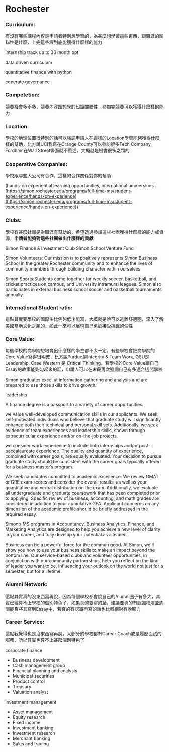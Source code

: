 # Rochester

### Curriculum:

有沒有哪些課程內容是申請者特別想學習的，為甚麼想學習這些東西，跟職涯的關聯性是什麼，上完這些課到底能獲得什麼樣的能力

internship track  up to 36 month opt

data driven curriculum 

quantitative finance with python

coperate governance

### Competetion:

競賽機會多不多，競賽內容跟想學的知識關聯性，參加完競賽可以獲得什麼樣的能力

### Location:

學校的地理位置很特別的話可以強調申請人在這樣的Location學習能夠獲得什麼樣的幫助，比方說UCI我寫在Orange County可以參訪很多Tech Company, Fordham在Wall Street後面就不贅述，大概就是機會很多之類的

### Cooperative Companies:

學校跟哪些大公司有合作，這樣的合作關係對你的幫助 

(hands-on experiential learning opportunities, international ummersions .[https://simon.rochester.edu/programs/full-time-ms/student-experience/hands-on-experience](https://simon.rochester.edu/programs/full-time-ms/student-experience/hands-on-experience))

### Clubs:

學校有甚麼社團是對職涯有幫助的，希望透過參加這些社團獲得什麼樣的能力或資源，**申請者能夠對這些社團做出什麼樣的貢獻**

Simon Finance &
 Investment Club
Simon School Venture Fund

Simon Volunteers: Our mission is to positively represents Simon Business School in the greater Rochester community and to enhance the lives of community members through building character within ourselves

Simon Sports:Students come together for weekly soccer, basketball, and cricket practices on campus, and University intramural leagues. Simon also participates in external business school soccer and basketball tournaments annually.

### International Student ratio:

這點其實要學校的國際生比例夠低才能寫，大概就是說可以逃離舒適圈，深入了解美國當地文化之類的，如此一來可以展現自己勇於接受挑戰的個性

### Core Value:

每個學校的商學院想培育出什麼樣的學生都不太一定，有些學校會把商學院的Core Value寫得很明確，比方說Purdue是Integrity & Team Work, OSU是Leadership, Case Western 是 Critical Thinking，若學校的Core Value跟自己Essay的故事能夠勾起來的話，申請人可以在末段再次強調自己有多適合這間學校

Simon graduates excel at information gathering and analysis and are prepared to use those skills to drive growth.

leadership

A finance degree is a passport to a variety of career opportunities.

we value well-developed communication skills in our applicants. We seek self-motivated individuals who believe that graduate study will significantly enhance both their technical and personal skill sets. Additionally, we seek evidence of team experiences and leadership skills, shown through extracurricular experience and/or on-the-job projects.

we consider work experience to include both internships and/or post-baccalaureate experience. The quality and quantity of experience, combined with career goals, are equally evaluated. Your decision to pursue graduate study should be consistent with the career goals typically offered for a business master’s program.

We seek candidates committed to academic excellence. We review GMAT or GRE exam scores and consider the overall results, as well as your quantitative and verbal distribution on the exam. Additionally, we evaluate all undergraduate and graduate coursework that has been completed prior to applying. Specific review of business, accounting, and math grades are considered in addition to your cumulative GPA. Applicant concerns on any dimension of the academic profile should be briefly addressed in the required essay.

Simon’s MS programs in Accountancy, Business Analytics, Finance, and Marketing Analytics are designed to help you achieve a new level of clarity in your career, and fully develop your potential as a leader.

Business can be a powerful force for the common good. At Simon, we'll show you how to use your business skills to make an impact beyond the bottom line. Our service-based clubs and volunteer opportunities, in conjunction with our community partnerships, help you reflect on the kind of leader you want to be, influencing your outlook on the world not just for a semester, but for a lifetime.

### Alumni Network:

這點其實真的沒東西寫再說，因為每個學校都會說自己的Alumni圈子有多大，其實已經算不上學校的個別特色了，如果真的要寫的話，建議要真的有認識校友並詢問能否將其寫到Essay中，若真的有認識再寫的話也比較相對有說服力

### Career Service:

這點我覺得也是沒東西寫再說，大部分的學校都有Career Coach或是履歷面試的服務，所以其實也算不上甚麼個別特色了

corporate finance

- Business development
- Cash management group
- Financial planning and analysis
- Municipal securities
- Product control
- Treasury
- Valuation analyst

investment management

- Asset management
- Equity research
- Fixed income
- Investment banking
- Investment research
- Merchant banking
- Sales and trading